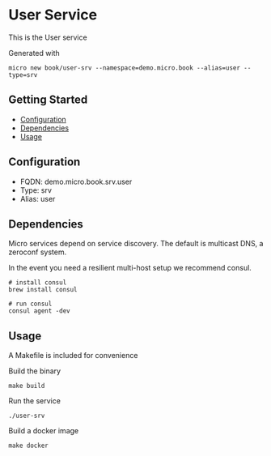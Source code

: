 # User Service

This is the User service

Generated with

```
micro new book/user-srv --namespace=demo.micro.book --alias=user --type=srv
```

## Getting Started

- [Configuration](#configuration)
- [Dependencies](#dependencies)
- [Usage](#usage)

## Configuration

- FQDN: demo.micro.book.srv.user
- Type: srv
- Alias: user

## Dependencies

Micro services depend on service discovery. The default is multicast DNS, a zeroconf system.

In the event you need a resilient multi-host setup we recommend consul.

```
# install consul
brew install consul

# run consul
consul agent -dev
```

## Usage

A Makefile is included for convenience

Build the binary

```
make build
```

Run the service
```
./user-srv
```

Build a docker image
```
make docker
```